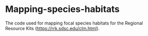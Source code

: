 # Mapping-species-habitats
The code used for mapping focal species habitats for the Regional Resource Kits (https://rrk.sdsc.edu/clm.html).
